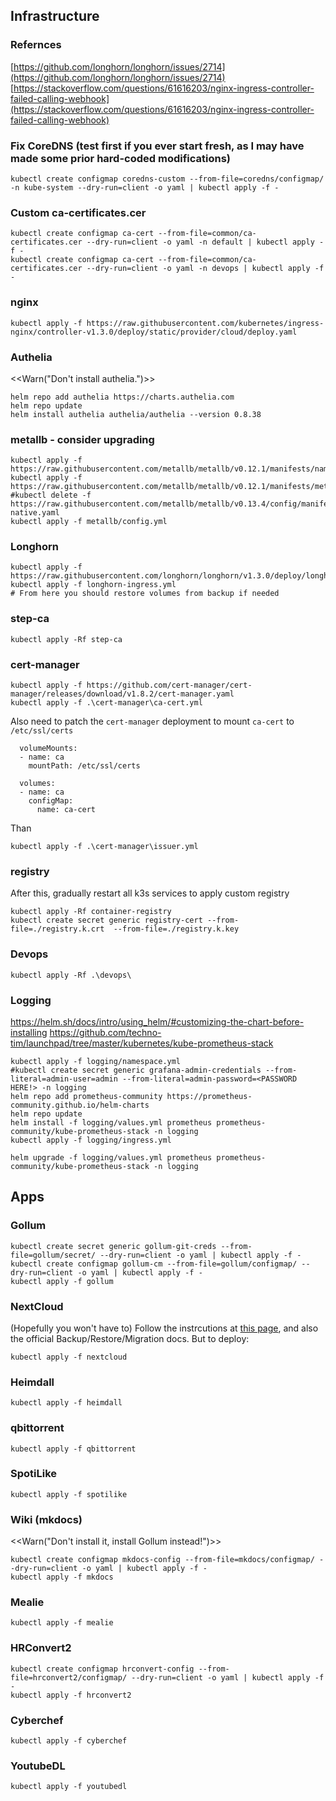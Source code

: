 ## Infrastructure

### Refernces
[https://github.com/longhorn/longhorn/issues/2714](https://github.com/longhorn/longhorn/issues/2714) <br>
[https://stackoverflow.com/questions/61616203/nginx-ingress-controller-failed-calling-webhook](https://stackoverflow.com/questions/61616203/nginx-ingress-controller-failed-calling-webhook)

### Fix CoreDNS (test first if you ever start fresh, as I may have made some prior hard-coded modifications)
```
kubectl create configmap coredns-custom --from-file=coredns/configmap/ -n kube-system --dry-run=client -o yaml | kubectl apply -f -
```

### Custom ca-certificates.cer
```
kubectl create configmap ca-cert --from-file=common/ca-certificates.cer --dry-run=client -o yaml -n default | kubectl apply -f -
kubectl create configmap ca-cert --from-file=common/ca-certificates.cer --dry-run=client -o yaml -n devops | kubectl apply -f -
```

### nginx
```
kubectl apply -f https://raw.githubusercontent.com/kubernetes/ingress-nginx/controller-v1.3.0/deploy/static/provider/cloud/deploy.yaml
```

### Authelia
<<Warn("Don't install authelia.")>>
```
helm repo add authelia https://charts.authelia.com
helm repo update
helm install authelia authelia/authelia --version 0.8.38
```

### metallb - consider upgrading
```
kubectl apply -f https://raw.githubusercontent.com/metallb/metallb/v0.12.1/manifests/namespace.yaml
kubectl apply -f https://raw.githubusercontent.com/metallb/metallb/v0.12.1/manifests/metallb.yaml
#kubectl delete -f https://raw.githubusercontent.com/metallb/metallb/v0.13.4/config/manifests/metallb-native.yaml
kubectl apply -f metallb/config.yml
```

### Longhorn
```
kubectl apply -f https://raw.githubusercontent.com/longhorn/longhorn/v1.3.0/deploy/longhorn.yaml
kubectl apply -f longhorn-ingress.yml
# From here you should restore volumes from backup if needed
```

### step-ca
```
kubectl apply -Rf step-ca
```

### cert-manager
```
kubectl apply -f https://github.com/cert-manager/cert-manager/releases/download/v1.8.2/cert-manager.yaml
kubectl apply -f .\cert-manager\ca-cert.yml
```
Also need to patch the `cert-manager` deployment to mount `ca-cert` to `/etc/ssl/certs`
```
  volumeMounts:
  - name: ca
    mountPath: /etc/ssl/certs
```
```
  volumes:
  - name: ca
    configMap:
      name: ca-cert
```
Than
```
kubectl apply -f .\cert-manager\issuer.yml
```

### registry
After this, gradually restart all k3s services to apply custom registry
```
kubectl apply -Rf container-registry
kubectl create secret generic registry-cert --from-file=./registry.k.crt  --from-file=./registry.k.key
```

### Devops
```
kubectl apply -Rf .\devops\
```

### Logging
https://helm.sh/docs/intro/using_helm/#customizing-the-chart-before-installing
https://github.com/techno-tim/launchpad/tree/master/kubernetes/kube-prometheus-stack
```
kubectl apply -f logging/namespace.yml
#kubectl create secret generic grafana-admin-credentials --from-literal=admin-user=admin --from-literal=admin-password=<PASSWORD HERE!> -n logging
helm repo add prometheus-community https://prometheus-community.github.io/helm-charts
helm repo update
helm install -f logging/values.yml prometheus prometheus-community/kube-prometheus-stack -n logging
kubectl apply -f logging/ingress.yml

helm upgrade -f logging/values.yml prometheus prometheus-community/kube-prometheus-stack -n logging
```

## Apps
### Gollum
```
kubectl create secret generic gollum-git-creds --from-file=gollum/secret/ --dry-run=client -o yaml | kubectl apply -f -
kubectl create configmap gollum-cm --from-file=gollum/configmap/ --dry-run=client -o yaml | kubectl apply -f -
kubectl apply -f gollum
```

### NextCloud
(Hopefully you won't have to) Follow the instrcutions at [this page](/Notes/Nextcloud%20Migration.md), and also the official Backup/Restore/Migration docs. But to deploy:
```
kubectl apply -f nextcloud
```

### Heimdall
```
kubectl apply -f heimdall
```

### qbittorrent
```
kubectl apply -f qbittorrent
```

### SpotiLike
```
kubectl apply -f spotilike
```

### Wiki (mkdocs)
<<Warn("Don't install it, install Gollum instead!")>>
```
kubectl create configmap mkdocs-config --from-file=mkdocs/configmap/ --dry-run=client -o yaml | kubectl apply -f -
kubectl apply -f mkdocs
```

### Mealie
```
kubectl apply -f mealie
```

### HRConvert2
```
kubectl create configmap hrconvert-config --from-file=hrconvert2/configmap/ --dry-run=client -o yaml | kubectl apply -f -
kubectl apply -f hrconvert2
```

### Cyberchef
```
kubectl apply -f cyberchef
```

### YoutubeDL
```
kubectl apply -f youtubedl
```
